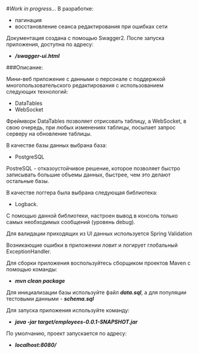 #*Work in progress...*
В разработке:
- пагинация
- восстановление сеанса редактирования при ошибках сети

Документация создана с помощью Swagger2. После запуска приложения,
доступна по адресу:
- ***/swagger-ui.html***

###Описание:

Мини-веб приложение c данными о персонале с поддержкой 
многопользовательского редактирования с использованием 
следующих технологий:
- DataTables
- WebSocket

Фреймворк DataTables позволяет отрисовать таблицу, а WebSocket, 
в свою очередь, при любых изменениях таблицы, посылает запрос серверу 
на обновление таблицы.

В качестве базы данных выбрана база:
- PostgreSQL

PostreSQL - отказоустойчивое решение, которое позволяет быстро записывать
большие объемы данных, быстрее, чем это делают остальные базы.

В качестве логгера была выбрана следующая библиотека:
- Logback. 
  
С помощью данной библиотеки, настроен вывод в консоль только самых 
необходимых сообщений (уровень debug). 

Для валидации приходящих из UI данных используется Spring Validation

Возникающие ошибки в приложении ловит и логирует глобальный 
ExceptionHandler.

Для сборки приложения воспользуйтесь сборщиком
проектов Maven с помощью команды:
- ***mvn clean package***

Для инициализации базы используйте файл ***data.sql***, а для популяции
тестовыми данными - ***schema.sql***

Для запуска приложения используйте команду:
- ***java -jar target/employees-0.0.1-SNAPSHOT.jar***

По умолчанию, проект запускается по адресу:
- ***localhost:8080/***